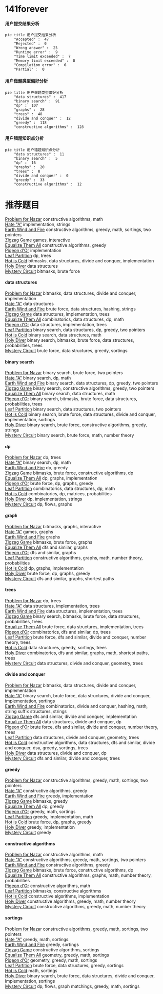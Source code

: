 # 141forever
<!-- tabs:start -->
#### **用户提交结果分析**

```mermaid
pie title 用户提交结果分析
    "Accepted" :  47
    "Rejected" :  0
    "Wrong answer" :  25
    "Runtime error" :  9
    "Time limit exceeded" :  7
    "Memory limit exceeded" :  0
    "Compilation error" :  6
    "Partial" :  0
```
#### **用户做题类型偏好分析**

```mermaid
pie title 用户做题类型偏好分析
    "data structures" :  417
    "binary search" :  91
    "dp" :  107
    "graphs" :  28
    "trees" :  48
    "divide and conquer" :  12
    "greedy" :  118
    "constructive algorithms" :  128
```
#### **用户错题知识点分析**

```mermaid
pie title 用户错题知识点分析
    "data structures" :  11
    "binary search" :  5
    "dp" :  16
    "graphs" :  20
    "trees" :  0
    "divide and conquer" :  0
    "greedy" :  33
    "constructive algorithms" :  12
```
<!-- tabs:end -->
# 推荐题目
[Problem for Nazar](http://codeforces.com/problemset/problem/1151/C)		constructive algorithms,
                        math		  
[Hate "A"](http://codeforces.com/problemset/problem/1146/B)		implementation,
                        strings		  
[Earth Wind and Fire](http://codeforces.com/problemset/problem/1148/E)		constructive algorithms,
                        greedy,
                        math,
                        sortings,
                        two pointers		  
[Zigzag Game](http://codeforces.com/problemset/problem/1147/F)		games,
                        interactive		  
[Equalize Them All](http://codeforces.com/problemset/problem/1144/D)		constructive algorithms,
                        greedy		  
[Pigeon d'Or](http://codeforces.com/problemset/problem/1145/D)		implementation		  
[Leaf Partition](http://codeforces.com/problemset/problem/1146/F)		dp,
                        trees		  
[Hot is Cold](http://codeforces.com/problemset/problem/1146/E)		bitmasks,
                        data structures,
                        divide and conquer,
                        implementation		  
[Holy Diver](http://codeforces.com/problemset/problem/1148/H)		data structures		  
[Mystery Circuit](http://codeforces.com/problemset/problem/1145/C)		bitmasks,
                        brute force		  
<!-- tabs:start -->
#### **data structures**
[Problem for Nazar](http://codeforces.com/problemset/problem/1146/E)		bitmasks,
                        data structures,
                        divide and conquer,
                        implementation		  
[Hate "A"](http://codeforces.com/problemset/problem/1148/H)		data structures		  
[Earth Wind and Fire](https://codeforces.com/contest/114/problem/D)		brute force,
                        data structures,
                        hashing,
                        strings		  
[Zigzag Game](http://codeforces.com/problemset/problem/1149/C)		data structures,
                        implementation,
                        trees		  
[Equalize Them All](http://codeforces.com/problemset/problem/1151/E)		combinatorics,
                        data structures,
                        dp,
                        math		  
[Pigeon d'Or](https://codeforces.com/contest/1150/problem/E)		data structures,
                        implementation,
                        trees		  
[Leaf Partition](http://codeforces.com/problemset/problem/1492/C)		binary search,
                        data structures,
                        dp,
                        greedy,
                        two pointers		  
[Hot is Cold](http://codeforces.com/problemset/problem/1490/G)		binary search,
                        data structures,
                        math		  
[Holy Diver](http://codeforces.com/problemset/problem/1479/D)		binary search,
                        bitmasks,
                        brute force,
                        data structures,
                        probabilities,
                        trees		  
[Mystery Circuit](http://codeforces.com/problemset/problem/1497/A)		brute force,
                        data structures,
                        greedy,
                        sortings		  
#### **binary search**
[Problem for Nazar](http://codeforces.com/problemset/problem/1148/B)		binary search,
                        brute force,
                        two pointers		  
[Hate "A"](http://codeforces.com/problemset/problem/1056/F)		binary search,
                        dp,
                        math		  
[Earth Wind and Fire](http://codeforces.com/problemset/problem/1492/C)		binary search,
                        data structures,
                        dp,
                        greedy,
                        two pointers		  
[Zigzag Game](http://codeforces.com/problemset/problem/1463/D)		binary search,
                        constructive algorithms,
                        greedy,
                        two pointers		  
[Equalize Them All](http://codeforces.com/problemset/problem/1490/G)		binary search,
                        data structures,
                        math		  
[Pigeon d'Or](http://codeforces.com/problemset/problem/1479/D)		binary search,
                        bitmasks,
                        brute force,
                        data structures,
                        probabilities,
                        trees		  
[Leaf Partition](http://codeforces.com/problemset/problem/1436/E)		binary search,
                        data structures,
                        two pointers		  
[Hot is Cold](http://codeforces.com/problemset/problem/1461/D)		binary search,
                        brute force,
                        data structures,
                        divide and conquer,
                        implementation,
                        sortings		  
[Holy Diver](http://codeforces.com/problemset/problem/1493/C)		binary search,
                        brute force,
                        constructive algorithms,
                        greedy,
                        strings		  
[Mystery Circuit](http://codeforces.com/problemset/problem/1487/D)		binary search,
                        brute force,
                        math,
                        number theory		  
#### **dp**
[Problem for Nazar](http://codeforces.com/problemset/problem/1146/F)		dp,
                        trees		  
[Hate "A"](http://codeforces.com/problemset/problem/1056/F)		binary search,
                        dp,
                        math		  
[Earth Wind and Fire](http://codeforces.com/problemset/problem/1144/G)		dp,
                        greedy		  
[Zigzag Game](http://codeforces.com/problemset/problem/1151/B)		bitmasks,
                        brute force,
                        constructive algorithms,
                        dp		  
[Equalize Them All](http://codeforces.com/problemset/problem/1137/C)		dp,
                        graphs,
                        implementation		  
[Pigeon d'Or](http://codeforces.com/problemset/problem/1149/D)		brute force,
                        dp,
                        graphs,
                        greedy		  
[Leaf Partition](http://codeforces.com/problemset/problem/1151/E)		combinatorics,
                        data structures,
                        dp,
                        math		  
[Hot is Cold](http://codeforces.com/problemset/problem/1151/F)		combinatorics,
                        dp,
                        matrices,
                        probabilities		  
[Holy Diver](http://codeforces.com/problemset/problem/1149/B)		dp,
                        implementation,
                        strings		  
[Mystery Circuit](http://codeforces.com/problemset/problem/1146/G)		dp,
                        flows,
                        graphs		  
#### **graph**
[Problem for Nazar](http://codeforces.com/problemset/problem/1146/C)		bitmasks,
                        graphs,
                        interactive		  
[Hate "A"](http://codeforces.com/problemset/problem/1149/E)		games,
                        graphs		  
[Earth Wind and Fire](http://codeforces.com/problemset/problem/1147/A)		graphs		  
[Zigzag Game](http://codeforces.com/problemset/problem/114/B)		bitmasks,
                        brute force,
                        graphs		  
[Equalize Them All](http://codeforces.com/problemset/problem/1144/F)		dfs and similar,
                        graphs		  
[Pigeon d'Or](http://codeforces.com/problemset/problem/1147/D)		dfs and similar,
                        graphs		  
[Leaf Partition](http://codeforces.com/problemset/problem/1148/G)		constructive algorithms,
                        graphs,
                        math,
                        number theory,
                        probabilities		  
[Hot is Cold](http://codeforces.com/problemset/problem/1137/C)		dp,
                        graphs,
                        implementation		  
[Holy Diver](http://codeforces.com/problemset/problem/1149/D)		brute force,
                        dp,
                        graphs,
                        greedy		  
[Mystery Circuit](http://codeforces.com/problemset/problem/1067/B)		dfs and similar,
                        graphs,
                        shortest paths		  
#### **trees**
[Problem for Nazar](http://codeforces.com/problemset/problem/1146/F)		dp,
                        trees		  
[Hate "A"](http://codeforces.com/problemset/problem/1149/C)		data structures,
                        implementation,
                        trees		  
[Earth Wind and Fire](https://codeforces.com/contest/1150/problem/E)		data structures,
                        implementation,
                        trees		  
[Zigzag Game](http://codeforces.com/problemset/problem/1479/D)		binary search,
                        bitmasks,
                        brute force,
                        data structures,
                        probabilities,
                        trees		  
[Equalize Them All](http://codeforces.com/problemset/problem/1511/C)		brute force,
                        data structures,
                        implementation,
                        trees		  
[Pigeon d'Or](http://codeforces.com/problemset/problem/1499/F)		combinatorics,
                        dfs and similar,
                        dp,
                        trees		  
[Leaf Partition](http://codeforces.com/problemset/problem/1491/E)		brute force,
                        dfs and similar,
                        divide and conquer,
                        number theory,
                        trees		  
[Hot is Cold](http://codeforces.com/problemset/problem/1466/D)		data structures,
                        greedy,
                        sortings,
                        trees		  
[Holy Diver](http://codeforces.com/problemset/problem/1495/D)		combinatorics,
                        dfs and similar,
                        graphs,
                        math,
                        shortest paths,
                        trees		  
[Mystery Circuit](http://codeforces.com/problemset/problem/1303/G)		data structures,
                        divide and conquer,
                        geometry,
                        trees		  
#### **divide and conquer**
[Problem for Nazar](http://codeforces.com/problemset/problem/1146/E)		bitmasks,
                        data structures,
                        divide and conquer,
                        implementation		  
[Hate "A"](http://codeforces.com/problemset/problem/1461/D)		binary search,
                        brute force,
                        data structures,
                        divide and conquer,
                        implementation,
                        sortings		  
[Earth Wind and Fire](http://codeforces.com/problemset/problem/1466/G)		combinatorics,
                        divide and conquer,
                        hashing,
                        math,
                        string suffix structures,
                        strings		  
[Zigzag Game](http://codeforces.com/problemset/problem/1490/D)		dfs and similar,
                        divide and conquer,
                        implementation		  
[Equalize Them All](https://codeforces.com/contest/1483/problem/C)		data structures,
                        divide and conquer,
                        dp		  
[Pigeon d'Or](http://codeforces.com/problemset/problem/1491/E)		brute force,
                        dfs and similar,
                        divide and conquer,
                        number theory,
                        trees		  
[Leaf Partition](http://codeforces.com/problemset/problem/1303/G)		data structures,
                        divide and conquer,
                        geometry,
                        trees		  
[Hot is Cold](http://codeforces.com/problemset/problem/1494/D)		constructive algorithms,
                        data structures,
                        dfs and similar,
                        divide and conquer,
                        dsu,
                        greedy,
                        sortings,
                        trees		  
[Holy Diver](http://codeforces.com/problemset/problem/1482/E)		data structures,
                        divide and conquer,
                        dp		  
[Mystery Circuit](http://codeforces.com/problemset/problem/566/C)		dfs and similar,
                        divide and conquer,
                        trees		  
#### **greedy**
[Problem for Nazar](http://codeforces.com/problemset/problem/1148/E)		constructive algorithms,
                        greedy,
                        math,
                        sortings,
                        two pointers		  
[Hate "A"](http://codeforces.com/problemset/problem/1144/D)		constructive algorithms,
                        greedy		  
[Earth Wind and Fire](http://codeforces.com/problemset/problem/1150/A)		greedy,
                        implementation		  
[Zigzag Game](http://codeforces.com/problemset/problem/1095/C)		bitmasks,
                        greedy		  
[Equalize Them All](http://codeforces.com/problemset/problem/1144/G)		dp,
                        greedy		  
[Pigeon d'Or](http://codeforces.com/problemset/problem/1151/D)		greedy,
                        math,
                        sortings		  
[Leaf Partition](http://codeforces.com/problemset/problem/1152/A)		greedy,
                        implementation,
                        math		  
[Hot is Cold](http://codeforces.com/problemset/problem/1149/D)		brute force,
                        dp,
                        graphs,
                        greedy		  
[Holy Diver](http://codeforces.com/problemset/problem/1150/B)		greedy,
                        implementation		  
[Mystery Circuit](http://codeforces.com/problemset/problem/1148/A)		greedy		  
#### **constructive algorithms**
[Problem for Nazar](http://codeforces.com/problemset/problem/1151/C)		constructive algorithms,
                        math		  
[Hate "A"](http://codeforces.com/problemset/problem/1148/E)		constructive algorithms,
                        greedy,
                        math,
                        sortings,
                        two pointers		  
[Earth Wind and Fire](http://codeforces.com/problemset/problem/1144/D)		constructive algorithms,
                        greedy		  
[Zigzag Game](http://codeforces.com/problemset/problem/1151/B)		bitmasks,
                        brute force,
                        constructive algorithms,
                        dp		  
[Equalize Them All](http://codeforces.com/problemset/problem/1148/G)		constructive algorithms,
                        graphs,
                        math,
                        number theory,
                        probabilities		  
[Pigeon d'Or](http://codeforces.com/problemset/problem/1025/G)		constructive algorithms,
                        math		  
[Leaf Partition](http://codeforces.com/problemset/problem/1148/F)		bitmasks,
                        constructive algorithms		  
[Hot is Cold](http://codeforces.com/problemset/problem/1103/A)		constructive algorithms,
                        implementation		  
[Holy Diver](https://codeforces.com/contest/1150/problem/C)		constructive algorithms,
                        greedy,
                        math,
                        number theory		  
[Mystery Circuit](http://codeforces.com/problemset/problem/1149/A)		constructive algorithms,
                        greedy,
                        math,
                        number theory		  
#### **sortings**
[Problem for Nazar](http://codeforces.com/problemset/problem/1148/E)		constructive algorithms,
                        greedy,
                        math,
                        sortings,
                        two pointers		  
[Hate "A"](http://codeforces.com/problemset/problem/1151/D)		greedy,
                        math,
                        sortings		  
[Earth Wind and Fire](http://codeforces.com/problemset/problem/1148/D)		greedy,
                        sortings		  
[Zigzag Game](http://codeforces.com/problemset/problem/1148/C)		constructive algorithms,
                        sortings		  
[Equalize Them All](https://codeforces.com/contest/1496/problem/C)		geometry,
                        greedy,
                        math,
                        sortings		  
[Pigeon d'Or](http://codeforces.com/problemset/problem/1495/A)		geometry,
                        greedy,
                        math,
                        sortings		  
[Leaf Partition](http://codeforces.com/problemset/problem/1497/A)		brute force,
                        data structures,
                        greedy,
                        sortings		  
[Hot is Cold](http://codeforces.com/problemset/problem/1427/A)		math,
                        sortings		  
[Holy Diver](http://codeforces.com/problemset/problem/1461/D)		binary search,
                        brute force,
                        data structures,
                        divide and conquer,
                        implementation,
                        sortings		  
[Mystery Circuit](http://codeforces.com/problemset/problem/1437/C)		dp,
                        flows,
                        graph matchings,
                        greedy,
                        math,
                        sortings		  
<!-- tabs:end -->
